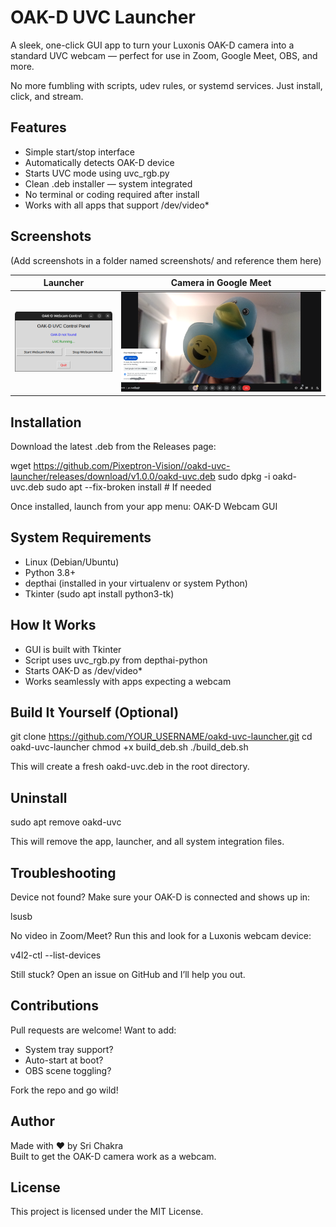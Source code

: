 # OAK-D UVC Launcher

A sleek, one-click GUI app to turn your Luxonis OAK-D camera into a standard UVC webcam — perfect for use in Zoom, Google Meet, OBS, and more.

No more fumbling with scripts, udev rules, or systemd services. Just install, click, and stream.

## Features

- Simple start/stop interface
- Automatically detects OAK-D device
- Starts UVC mode using uvc_rgb.py
- Clean .deb installer — system integrated
- No terminal or coding required after install
- Works with all apps that support /dev/video*

## Screenshots

(Add screenshots in a folder named screenshots/ and reference them here)

| Launcher | Camera in Google Meet |
|----------|----------------|
| ![Launcher](screenshots/oakd-gui-active.png) | ![Google Meet](screenshots/oakd_in_gmeet.png) |

## Installation

Download the latest .deb from the Releases page:

wget https://github.com/Pixeptron-Vision//oakd-uvc-launcher/releases/download/v1.0.0/oakd-uvc.deb
sudo dpkg -i oakd-uvc.deb
sudo apt --fix-broken install  # If needed

Once installed, launch from your app menu:
OAK-D Webcam GUI

## System Requirements

- Linux (Debian/Ubuntu)
- Python 3.8+
- depthai (installed in your virtualenv or system Python)
- Tkinter (sudo apt install python3-tk)

## How It Works

- GUI is built with Tkinter
- Script uses uvc_rgb.py from depthai-python
- Starts OAK-D as /dev/video*
- Works seamlessly with apps expecting a webcam

## Build It Yourself (Optional)

git clone https://github.com/YOUR_USERNAME/oakd-uvc-launcher.git
cd oakd-uvc-launcher
chmod +x build_deb.sh
./build_deb.sh

This will create a fresh oakd-uvc.deb in the root directory.

## Uninstall

sudo apt remove oakd-uvc

This will remove the app, launcher, and all system integration files.

## Troubleshooting

Device not found?
Make sure your OAK-D is connected and shows up in:

lsusb 

No video in Zoom/Meet?
Run this and look for a Luxonis webcam device:

v4l2-ctl --list-devices

Still stuck? Open an issue on GitHub and I’ll help you out.

## Contributions

Pull requests are welcome! Want to add:
- System tray support?
- Auto-start at boot?
- OBS scene toggling?

Fork the repo and go wild!

## Author

Made with ❤️ by Sri Chakra  
Built to get the OAK-D camera work as a webcam.

## License

This project is licensed under the MIT License.
